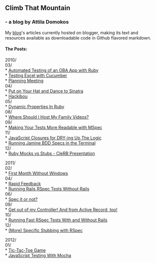 ## Climb That Mountain

### - a blog by Attila Domokos

My [blog](http://www.adomokos.com)'s articles currently hosted on blogger, making its text and resources available as downloadable code in Github flavored markdown.

#### The Posts:

2010/<br/>
  03/<br/>
    * [Automated Testing of an OBA App with Ruby](blog/2010/03/automated-testing-of-oba-app-with-ruby.md)<br/>
    * [Testing Excel with Cucumber](blog/2010/03/testing-excel-with-cucumber.md)<br/>
    * [Planning Meeting](blog/2010/03/planning-meeting.md)<br/>
  04/<br/>
    * [Put on Your Hat and Dance to Sinatra](blog/2010/04/put-on-your-hat-and-dance-to-sinatra.md)<br/>
    * [Hackibou](blog/2010/04/hackibou.md)<br/>
  05/<br/>
    * [Dynamic Properties In Ruby](blog/2010/05/dynamic-properties-in-ruby.md)<br/>
  08/<br/>
    * [Where Should I Host My Family Videos?](blog/2010/08/where-should-i-host-my-family-videos.md)<br/>
  09/<br/>
    * [Making Your Tests More Readable with MSpec](blog/2010/09/making-your-tests-more-readable-with.md)<br/>
  11/<br/>
    * [JavaScript Closures for DRY-ing Up The Logic](blog/2010/11/javascript-closures-for-dry-ing-up.md)<br/>
    * [Running Jamine BDD Specs in the Terminal](blog/2010/11/running-jasmine-bdd-specs-in-terminal.md)<br/>
  12/<br/>
    * [Ruby Mocks vs Stubs - CleRB Presentation](blog/2010/12/ruby-mocks-vs-stubs-clerb-presentation.md)<br/>

2011/<br/>
  02/<br/>
    * [First Month Without Windows](blog/2011/02/first-month-without-windows.md)<br/>
  04/<br/>
    * [Rapid Feedback](blog/2011/04/rapid-feedback.md)<br/>
    * [Running Rails RSpec Tests Without Rails](blog/2011/04/running-rails-rspec-tests-without-rails.md)<br/>
  06/<br/>
    * [Spec it or not?](blog/2011/06/spec-it-or-not.md)<br/>
  09/<br/>
    * [Get out of my Controller! And from Active Record, too!](blog/2011/09/get-out-of-my-controller-and-from.md)<br/>
  10/<br/>
    * [Running Fast RSpec Tests With and Without Rails](blog/2011/10/running-fast-rspec-tests-with-and.md)<br/>
  12/<br/>
    * [(More) Specific Stubbing with RSpec](blog/2011/12/more-specific-stubbing-with-rspec.md)<br/>

2012/<br/>
  01/<br/>
    * [Tic-Tac-Toe Game](blog/2012/01/tic-tac-toe-game.md)<br/>
    * [JavaScript Testing With Mocha](blog/2012/01/javascript-testing-with-mocha.md)<br/>
